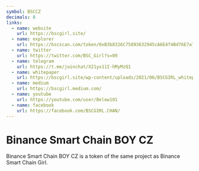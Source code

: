 ```yaml
---
symbol: BSCCZ
decimals: 8
links:
  - name: website
    url: https://bscgirl.site/
  - name: explorer
    url: https://bscscan.com/token/0xB3b8326C75893632945cA6E4f4Bd76E7a7c7D5Ac
  - name: twitter
    url: https://twitter.com/BSC_Girl?s=09
  - name: telegram
    url: https://t.me/joinchat/X21yx11I-hMyMzQ1
  - name: whitepaper
    url: https://bscgirl.site/wp-content/uploads/2021/06/BSCGIRL_whitepaper.pdf
  - name: medium
    url: https://bscgirl.medium.com/
  - name: youtube
    url: https://youtube.com/user/Belew101
  - name: facebook
    url: https://facebook.com/BSCGIRL.CHAN/
---
```


# Binance Smart Chain BOY CZ

Binance Smart Chain BOY CZ is a token of the same project as Binance Smart Chain Girl.
